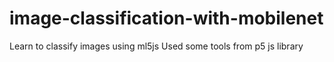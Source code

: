 # image-classification-with-mobilenet

Learn to classify images using ml5js
Used some tools from p5 js library